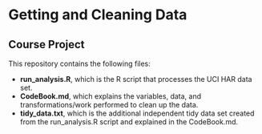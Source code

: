 # Getting and Cleaning Data
## Course Project

This repository contains the following files:

* **run_analysis.R**, which is the R script that processes the UCI HAR data set.
* **CodeBook.md**, which explains the variables, data, and transformations/work performed to clean up the data.
* **tidy_data.txt**, which is the additional independent tidy data set created from the run_analysis.R script and explained in the CodeBook.md.


